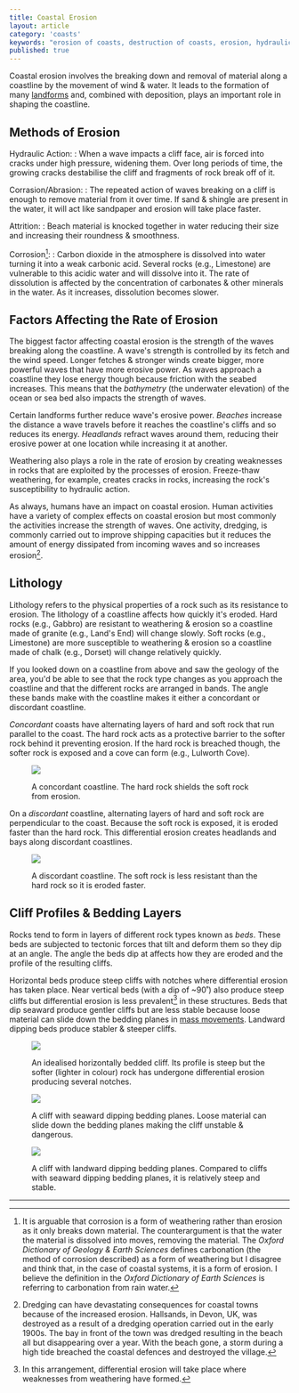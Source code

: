```yaml
---
title: Coastal Erosion
layout: article
category: 'coasts'
keywords: "erosion of coasts, destruction of coasts, erosion, hydraulic action on coasts, corrosion of coasts, acidic sea, carbonation of coast"
published: true
---
```


Coastal erosion involves the breaking down and removal of material along a coastline by the movement of wind & water. It leads to the formation of many [landforms][features-of-erosion-page] and, combined with deposition, plays an important role in shaping the coastline.

[features-of-erosion-page]: /coasts/features-of-erosion/

## Methods of Erosion

Hydraulic Action:
:   When a wave impacts a cliff face, air is forced into cracks under high pressure, widening them. Over long periods of time, the growing cracks destabilise the cliff and fragments of rock break off of it. 

Corrasion/Abrasion:
:   The repeated action of waves breaking on a cliff is enough to remove material from it over time. If sand & shingle are present in the water, it will act like sandpaper and erosion will take place faster.

Attrition:
:   Beach material is knocked together in water reducing their size and increasing their roundness & smoothness. 

Corrosion[^1]:
:    Carbon dioxide in the atmosphere is dissolved into water turning it into a weak carbonic acid. Several rocks (e.g., Limestone) are vulnerable to this acidic water and will dissolve into it. The rate of dissolution is affected by the concentration of carbonates & other minerals in the water. As it increases, dissolution becomes slower.

## Factors Affecting the Rate of Erosion

The biggest factor affecting coastal erosion is the strength of the waves breaking along the coastline. A wave's strength is controlled by its fetch and the wind speed. Longer fetches & stronger winds create bigger, more powerful waves that have more erosive power. As waves approach a coastline they lose energy though because friction with the seabed increases. This means that the _bathymetry_ (the underwater elevation) of the ocean or sea bed also impacts the strength of waves.

Certain landforms further reduce wave's erosive power. _Beaches_ increase the distance a wave travels before it reaches the coastline's cliffs and so reduces its energy. _Headlands_ refract waves around them, reducing their erosive power at one location while increasing it at another.

Weathering also plays a role in the rate of erosion by creating weaknesses in rocks that are exploited by the processes of erosion. Freeze-thaw weathering, for example, creates cracks in rocks, increasing the rock's susceptibility to hydraulic action.

As always, humans have an impact on coastal erosion. Human activities have a variety of complex effects on coastal erosion but most commonly the activities increase the strength of waves. One activity, dredging, is commonly carried out to improve shipping capacities but it reduces the amount of energy dissipated from incoming waves and so increases erosion[^2].

## Lithology

Lithology refers to the physical properties of a rock such as its resistance to erosion. The lithology of a coastline affects how quickly it's eroded. Hard rocks (e.g., Gabbro) are resistant to weathering & erosion so a coastline made of granite (e.g., Land's End) will change slowly. Soft rocks (e.g., Limestone) are more susceptible to weathering & erosion so a coastline made of chalk (e.g., Dorset) will change relatively quickly.

If you looked down on a coastline from above and saw the geology of the area, you'd be able to see that the rock type changes as you approach the coastline and that the different rocks are arranged in bands. The angle these bands make with the coastline makes it either a concordant or discordant coastline.

_Concordant_ coasts have alternating layers of hard and soft rock that run parallel to the coast. The hard rock acts as a protective barrier to the softer rock behind it preventing erosion. If the hard rock is breached though, the softer rock is exposed and a cove can form (e.g., Lulworth Cove).

<figure>
    <img src="/Images/coasts/5coastalErosion/concordant-coast-diaram.svg" />
    <figcaption>
        <p>A concordant coastline. The hard rock shields the soft rock from erosion.</p>
    </figcaption>
</figure>

On a _discordant_ coastline, alternating layers of hard and soft rock are perpendicular to the coast. Because the soft rock is exposed, it is eroded faster than the hard rock. This differential erosion creates headlands and bays along discordant coastlines.

<figure>
    <img src="/Images/coasts/5coastalErosion/discordant-coast-diagram.svg" />
    <figcaption>
        <p>A discordant coastline. The soft rock is less resistant than the hard rock so it is eroded faster.</p>
    </figcaption>
</figure>

## Cliff Profiles & Bedding Layers

Rocks tend to form in layers of different rock types known as _beds_. These beds are subjected to tectonic forces that tilt and deform them so they dip at an angle. The angle the beds dip at affects how they are eroded and the profile of the resulting cliffs.

Horizontal beds produce steep cliffs with notches where differential erosion has taken place. Near vertical beds (with a dip of ~90˚) also produce steep cliffs but differential erosion is less prevalent[^3] in these structures. Beds that dip seaward produce gentler cliffs but are less stable because loose material can slide down the bedding planes in [mass movements][mass-movement-link]. Landward dipping beds produce stabler & steeper cliffs.

[mass-movement-link]: /coasts/sub-aerial-processes/#mass-movement

<figure>
    <img src="/Images/coasts/5coastalErosion/horizontal-bedding-layers.svg" />
    <figcaption>
        <p>An idealised horizontally bedded cliff. Its profile is steep but the softer (lighter in colour) rock has undergone differential erosion producing several notches.</p>
    </figcaption>
</figure>

<figure>
    <img src="/Images/coasts/5coastalErosion/seaward-bedding-layers.svg" />
    <figcaption>
        <p>A cliff with seaward dipping bedding planes. Loose material can slide down the bedding planes making the cliff unstable & dangerous.</p>
    </figcaption>
</figure>

<figure>
    <img src="/Images/coasts/5coastalErosion/landward-bedding-layers.svg" />
    <figcaption>
        <p>A cliff with landward dipping bedding planes. Compared to cliffs with seaward dipping bedding planes, it is relatively steep and stable.</p>
    </figcaption>
</figure>

---

[^1]: It is arguable that corrosion is a form of weathering rather than erosion as it only breaks down material. The counterargument is that the water the material is dissolved into moves, removing the material. The _Oxford Dictionary of Geology & Earth Sciences_ defines carbonation (the method of corrosion described) as a form of weathering but I disagree and think that, in the case of coastal systems, it is a form of erosion. I believe the definition in the _Oxford Dictionary of Earth Sciences_ is referring to carbonation from rain water.

[^2]: Dredging can have devastating consequences for coastal towns because of the increased erosion. Hallsands, in Devon, UK, was destroyed as a result of a dredging operation carried out in the early 1900s. The bay in front of the town was dredged resulting in the beach all but disappearing over a year. With the beach gone, a storm during a high tide breached the coastal defences and destroyed the village.

[^3]: In this arrangement, differential erosion will take place where weaknesses from weathering have formed.
